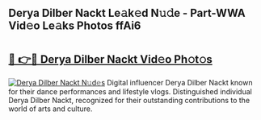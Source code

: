## Derya Dilber Nackt Le𝚊k𝚎d N𝚞𝚍e - Part-WWA Vid𝚎o Le𝚊ks Photos ffAi6

# <h2><a href="http://fb50jbc.evod.top/?m=Derya+Dilber+Nackt">🔗 👉🔴 Derya Dilber Nackt Vid𝚎o Ph𝚘t𝚘s</a></h2>

[![Derya Dilber Nackt N𝚞d𝚎s](https://i.imgur.com/8V9OHl7.gif)](http://fb50jbc.evod.top/?m=Derya+Dilber+Nackt)
Digital influencer Derya Dilber Nackt known for their dance performances and lifestyle vlogs. Distinguished individual Derya Dilber Nackt, recognized for their outstanding contributions to the world of arts and culture. 
